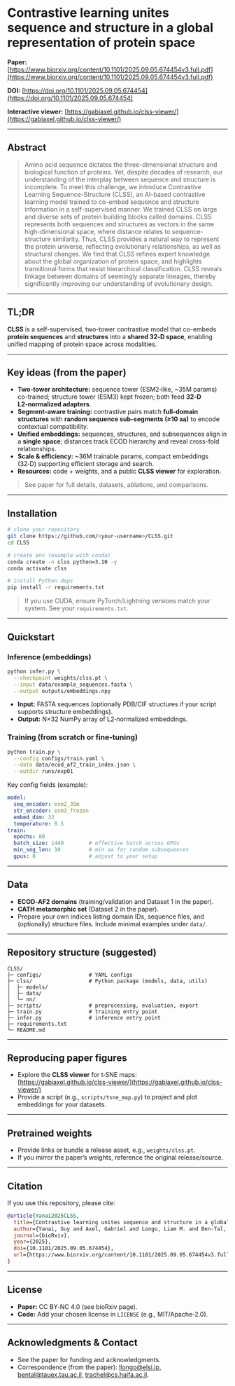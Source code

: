 # Contrastive learning unites sequence and structure in a global representation of protein space

**Paper:** [https://www.biorxiv.org/content/10.1101/2025.09.05.674454v3.full.pdf](https://www.biorxiv.org/content/10.1101/2025.09.05.674454v3.full.pdf)

**DOI:** [https://doi.org/10.1101/2025.09.05.674454](https://doi.org/10.1101/2025.09.05.674454)

**Interactive viewer:** [https://gabiaxel.github.io/clss-viewer/](https://gabiaxel.github.io/clss-viewer/)

---

## Abstract

> Amino acid sequence dictates the three-dimensional structure and biological function of proteins. Yet, despite decades of research, our understanding of the interplay between sequence and structure is incomplete. To meet this challenge, we introduce Contrastive Learning Sequence-Structure (CLSS), an AI-based contrastive learning model trained to co-embed sequence and structure information in a self-supervised manner. We trained CLSS on large and diverse sets of protein building blocks called domains. CLSS represents both sequences and structures as vectors in the same high-dimensional space, where distance relates to sequence-structure similarity. Thus, CLSS provides a natural way to represent the protein universe, reflecting evolutionary relationships, as well as structural changes. We find that CLSS refines expert knowledge about the global organization of protein space, and highlights transitional forms that resist hierarchical classification. CLSS reveals linkage between domains of seemingly separate lineages, thereby significantly improving our understanding of evolutionary design.

---

## TL;DR

**CLSS** is a self-supervised, two-tower contrastive model that co-embeds **protein sequences** and **structures** into a **shared 32‑D space**, enabling unified mapping of protein space across modalities.

---

## Key ideas (from the paper)

* **Two-tower architecture:** sequence tower (ESM2‑like, \~35M params) co-trained; structure tower (ESM3) kept frozen; both feed **32‑D L2‑normalized adapters**.
* **Segment-aware training:** contrastive pairs match **full-domain structures** with **random sequence sub-segments (≥10 aa)** to encode contextual compatibility.
* **Unified embeddings:** sequences, structures, and subsequences align in a **single space**; distances track ECOD hierarchy and reveal cross-fold relationships.
* **Scale & efficiency:** \~36M trainable params, compact embeddings (32‑D) supporting efficient storage and search.
* **Resources:** code + weights, and a public **CLSS viewer** for exploration.

> See paper for full details, datasets, ablations, and comparisons.

---

## Installation

```bash
# clone your repository
git clone https://github.com/<your-username>/CLSS.git
cd CLSS

# create env (example with conda)
conda create -n clss python=3.10 -y
conda activate clss

# install Python deps
pip install -r requirements.txt
```

> If you use CUDA, ensure PyTorch/Lightning versions match your system. See your `requirements.txt`.

---

## Quickstart

### Inference (embeddings)

```bash
python infer.py \
  --checkpoint weights/clss.pt \
  --input data/example_sequences.fasta \
  --output outputs/embeddings.npy
```

* **Input:** FASTA sequences (optionally PDB/CIF structures if your script supports structure embeddings).
* **Output:** N×32 NumPy array of L2‑normalized embeddings.

### Training (from scratch or fine-tuning)

```bash
python train.py \
  --config configs/train.yaml \
  --data data/ecod_af2_train_index.json \
  --outdir runs/exp01
```

Key config fields (example):

```yaml
model:
  seq_encoder: esm2_35m
  str_encoder: esm3_frozen
  embed_dim: 32
  temperature: 0.5
train:
  epochs: 80
  batch_size: 1440        # effective batch across GPUs
  min_seg_len: 10         # min aa for random subsequences
  gpus: 8                 # adjust to your setup
```

---

## Data

* **ECOD‑AF2 domains** (training/validation and Dataset 1 in the paper).
* **CATH metamorphic set** (Dataset 2 in the paper).
* Prepare your own indices listing domain IDs, sequence files, and (optionally) structure files. Include minimal examples under `data/`.

---

## Repository structure (suggested)

```
CLSS/
├─ configs/               # YAML configs
├─ clss/                  # Python package (models, data, utils)
│  ├─ models/
│  ├─ data/
│  └─ nn/
├─ scripts/               # preprocessing, evaluation, export
├─ train.py               # training entry point
├─ infer.py               # inference entry point
├─ requirements.txt
└─ README.md
```

---

## Reproducing paper figures

* Explore the **CLSS viewer** for t‑SNE maps: [https://gabiaxel.github.io/clss-viewer/](https://gabiaxel.github.io/clss-viewer/)
* Provide a script (e.g., `scripts/tsne_map.py`) to project and plot embeddings for your datasets.

---

## Pretrained weights

* Provide links or bundle a release asset, e.g., `weights/clss.pt`.
* If you mirror the paper’s weights, reference the original release/source.

---

## Citation

If you use this repository, please cite:

```bibtex
@article{Yanai2025CLSS,
  title={Contrastive learning unites sequence and structure in a global representation of protein space},
  author={Yanai, Guy and Axel, Gabriel and Longo, Liam M. and Ben-Tal, Nir and Kolodny, Rachel},
  journal={bioRxiv},
  year={2025},
  doi={10.1101/2025.09.05.674454},
  url={https://www.biorxiv.org/content/10.1101/2025.09.05.674454v3.full.pdf}
}
```

---

## License

* **Paper:** CC BY‑NC 4.0 (see bioRxiv page).
* **Code:** Add your chosen license in `LICENSE` (e.g., MIT/Apache‑2.0).

---

## Acknowledgments & Contact

* See the paper for funding and acknowledgments.
* Correspondence (from the paper): [llongo@elsi.jp](mailto:llongo@elsi.jp), [bental@tauex.tau.ac.il](mailto:bental@tauex.tau.ac.il), [trachel@cs.haifa.ac.il](mailto:trachel@cs.haifa.ac.il).
